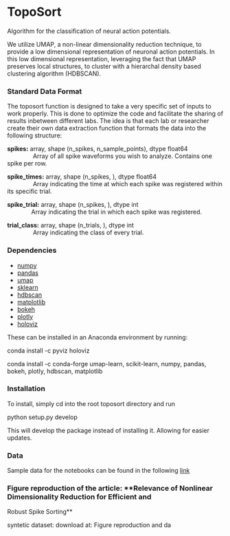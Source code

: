 # TopoSort
Algorithm for the classification of neural action potentials.

We utilize UMAP, a non-linear dimensionality reduction technique, to provide a low dimensional representation of neuronal action potentials. In this low dimensional representation, leveraging the fact that UMAP preserves local structures, to cluster with a hierarchal density based clustering algorithm (HDBSCAN). 


### Standard Data Format

The toposort function is designed to take a very specific set of inputs to work properly. This is done to optimize the code and facilitate the sharing of results inbetween different labs. The idea is that each lab or researcher create their own data extraction function that formats the data into the following structure:

**spikes:** array, shape (n_spikes, n_sample_points), dtype float64 <br/>
&emsp;&emsp;&emsp;&emsp; Array of all spike waveforms you wish to analyze. Contains one spike per row.

**spike_times:** array, shape (n_spikes, ), dtype float64 <br/>
&emsp;&emsp;&emsp;&emsp; Array indicating the time at which each spike was registered within its specific trial.
        
**spike_trial:** array, shape (n_spikes, ), dtype int <br/>
&emsp;&emsp;&emsp;&emsp;Array indicating the trial in which each spike was registered.

**trial_class:** array, shape (n_trials, ), dtype int <br/>
&emsp;&emsp;&emsp;&emsp; Array indicating the class of every trial.

### Dependencies

- [numpy](https://numpy.org/doc/)
- [pandas](https://pandas.pydata.org/docs/)
- [umap](https://umap-learn.readthedocs.io/en/latest/)
- [sklearn](https://scikit-learn.org/stable/)
- [hdbscan](https://hdbscan.readthedocs.io/en/latest/)
- [matplotlib](https://matplotlib.org/)
- [bokeh](https://docs.bokeh.org/en/latest/index.html)
- [plotly](https://plotly.com/)
- [holoviz](https://holoviz.org/)      

These can be installed in an Anaconda environment by running:

conda install -c pyviz holoviz

conda install -c conda-forge umap-learn, scikit-learn, numpy, pandas, bokeh, plotly, hdbscan, matplotlib


### Installation
To install, simply cd into the root toposort directory and run 

python setup.py develop

This will develop the package instead of installing it. Allowing for easier updates.

### Data 
Sample data for the notebooks can be found in the following [link](https://drive.google.com/drive/folders/1iz90i7GaNXxXxHqRyaSwI2cIezbmv-BS?usp=sharing)





### Figure reproduction of the article: **Relevance of Nonlinear Dimensionality Reduction for Efficient and
Robust Spike Sorting**

syntetic dataset: download at: 
Figure reproduction and da
